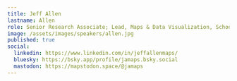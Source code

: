 ```yaml
---
title: Jeff Allen
lastname: Allen
role: Senior Research Associate; Lead, Maps & Data Visualization, School of Cities
image: /assets/images/speakers/allen.jpg
published: true
social:
  linkedin: https://www.linkedin.com/in/jeffallenmaps/
  bluesky: https://bsky.app/profile/jamaps.bsky.social
  mastodon: https://mapstodon.space/@jamaps
---
```

